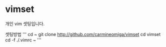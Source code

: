 # vimset
개인 vim 셋팅입니다.

셋팅방법
'''
cd ~
git clone http://github.com/carmineomiga/vimset
cd vimset
cd -f ./.vimrc ~
'''
